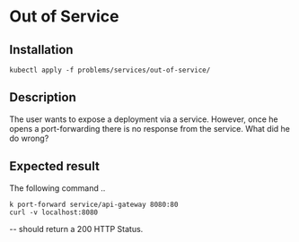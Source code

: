 # Out of Service

## Installation
```
kubectl apply -f problems/services/out-of-service/
```

## Description

The user wants to expose a deployment via a service. However, once he opens a port-forwarding there is no response from the service. What did he do wrong?

## Expected result

The following command ..
```
k port-forward service/api-gateway 8080:80 
curl -v localhost:8080
```
-- should return a 200 HTTP Status.